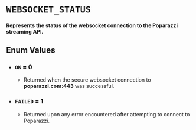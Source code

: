 # `WEBSOCKET_STATUS`

#### Represents the status of the websocket connection to the Poparazzi streaming API.

## Enum Values

- ### `OK` = 0
  - Returned when the secure websocket connection to **poparazzi.com:443** was successful.
- ### `FAILED` = 1
  - Returned upon any error encountered after attempting to connect to Poparazzi.

